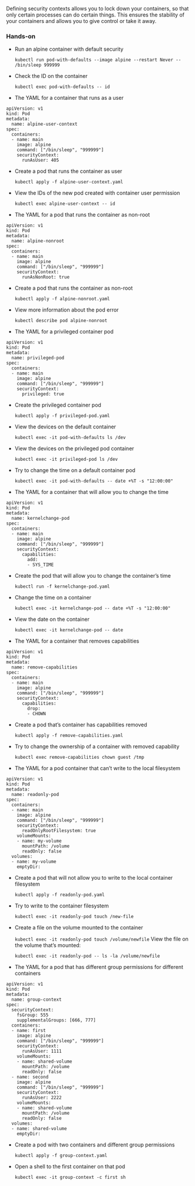 Defining security contexts allows you to lock down your containers, so that only certain processes can do certain things. This ensures the stability of your containers and allows you to give control or take it away. 

### Hands-on

* Run an alpine container with default security

  `kubectl run pod-with-defaults --image alpine --restart Never -- /bin/sleep 999999`

* Check the ID on the container

  `kubectl exec pod-with-defaults -- id`

* The YAML for a container that runs as a user

```
apiVersion: v1
kind: Pod
metadata:
  name: alpine-user-context
spec:
  containers:
  - name: main
    image: alpine
    command: ["/bin/sleep", "999999"]
    securityContext:
      runAsUser: 405
```

* Create a pod that runs the container as user

  `kubectl apply -f alpine-user-context.yaml`

* View the IDs of the new pod created with container user permission

  `kubectl exec alpine-user-context -- id`

* The YAML for a pod that runs the container as non-root

```
apiVersion: v1
kind: Pod
metadata:
  name: alpine-nonroot
spec:
  containers:
  - name: main
    image: alpine
    command: ["/bin/sleep", "999999"]
    securityContext:
      runAsNonRoot: true
```

* Create a pod that runs the container as non-root

  `kubectl apply -f alpine-nonroot.yaml`

* View more information about the pod error

  `kubectl describe pod alpine-nonroot`

* The YAML for a privileged container pod

```
apiVersion: v1
kind: Pod
metadata:
  name: privileged-pod
spec:
  containers:
  - name: main
    image: alpine
    command: ["/bin/sleep", "999999"]
    securityContext:
      privileged: true
```

* Create the privileged container pod

  `kubectl apply -f privileged-pod.yaml`

* View the devices on the default container

  `kubectl exec -it pod-with-defaults ls /dev`

* View the devices on the privileged pod container

  `kubectl exec -it privileged-pod ls /dev`

* Try to change the time on a default container pod

  `kubectl exec -it pod-with-defaults -- date +%T -s "12:00:00"`

* The YAML for a container that will allow you to change the time

```
apiVersion: v1
kind: Pod
metadata:
  name: kernelchange-pod
spec:
  containers:
  - name: main
    image: alpine
    command: ["/bin/sleep", "999999"]
    securityContext:
      capabilities:
        add:
        - SYS_TIME
```

* Create the pod that will allow you to change the container’s time

  `kubectl run -f kernelchange-pod.yaml`

* Change the time on a container

  `kubectl exec -it kernelchange-pod -- date +%T -s "12:00:00"`

* View the date on the container

  `kubectl exec -it kernelchange-pod -- date`

* The YAML for a container that removes capabilities

```
apiVersion: v1
kind: Pod
metadata:
  name: remove-capabilities
spec:
  containers:
  - name: main
    image: alpine
    command: ["/bin/sleep", "999999"]
    securityContext:
      capabilities:
        drop:
        - CHOWN
```

* Create a pod that’s container has capabilities removed

  `kubectl apply -f remove-capabilities.yaml`

* Try to change the ownership of a container with removed capability

  `kubectl exec remove-capabilities chown guest /tmp`

* The YAML for a pod container that can’t write to the local filesystem

```
apiVersion: v1
kind: Pod
metadata:
  name: readonly-pod
spec:
  containers:
  - name: main
    image: alpine
    command: ["/bin/sleep", "999999"]
    securityContext:
      readOnlyRootFilesystem: true
    volumeMounts:
    - name: my-volume
      mountPath: /volume
      readOnly: false
  volumes:
  - name: my-volume
    emptyDir:
```

* Create a pod that will not allow you to write to the local container filesystem

  `kubectl apply -f readonly-pod.yaml`

* Try to write to the container filesystem

  `kubectl exec -it readonly-pod touch /new-file`

* Create a file on the volume mounted to the container

  `kubectl exec -it readonly-pod touch /volume/newfile`
View the file on the volume that’s mounted:

  `kubectl exec -it readonly-pod -- ls -la /volume/newfile`

* The YAML for a pod that has different group permissions for different containers
  
```
apiVersion: v1
kind: Pod
metadata:
  name: group-context
spec:
  securityContext:
    fsGroup: 555
    supplementalGroups: [666, 777]
  containers:
  - name: first
    image: alpine
    command: ["/bin/sleep", "999999"]
    securityContext:
      runAsUser: 1111
    volumeMounts:
    - name: shared-volume
      mountPath: /volume
      readOnly: false
  - name: second
    image: alpine
    command: ["/bin/sleep", "999999"]
    securityContext:
      runAsUser: 2222
    volumeMounts:
    - name: shared-volume
      mountPath: /volume
      readOnly: false
  volumes:
  - name: shared-volume
    emptyDir:
```

* Create a pod with two containers and different group permissions

  `kubectl apply -f group-context.yaml`

* Open a shell to the first container on that pod

  `kubectl exec -it group-context -c first sh`
